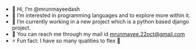 - 👋 Hi, I’m @mrunmayeedash
- 👀 I’m interested in programming languages and to explore more within it.
- 🌱 I’m currently working in a new project which is a python based django project.
- 💞️ You can reach me through my mail id mrunmayee.22oct@gmail.com
- ⚡ Fun fact: I have so many qualities to flex 💪 

<!---
mrunmayeedash/mrunmayeedash is a ✨ special ✨ repository because its `README.md` (this file) appears on your GitHub profile.
You can click the Preview link to take a look at your changes.
--->
